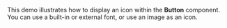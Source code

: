 This demo illustrates how to&nbsp;display an&nbsp;icon within the **Button** component. You can use a&nbsp;built-in or&nbsp;external font, or&nbsp;use an&nbsp;image as&nbsp;an&nbsp;icon.